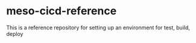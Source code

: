 # meso-cicd-reference
This is a reference repository for setting up an environment for test, build, deploy
